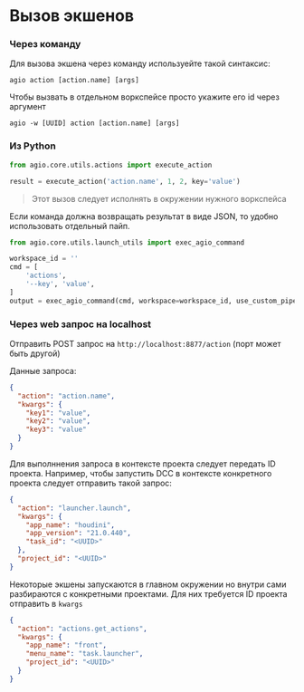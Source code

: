 # Вызов экшенов

### Через команду

Для вызова экшена через команду используейте такой синтаксис:

```shell
agio action [action.name] [args] 
```

Чтобы вызвать в отдельном воркспейсе просто укажите его id через аргумент

```shell
agio -w [UUID] action [action.name] [args]
```

### Из Python

```python
from agio.core.utils.actions import execute_action

result = execute_action('action.name', 1, 2, key='value')
```
> Этот вызов следует исполнять в окружении нужного воркспейса 

Если команда должна возвращать результат в виде JSON, то удобно использовать отдельный пайп.

```python
from agio.core.utils.launch_utils import exec_agio_command

workspace_id = ''
cmd = [
    'actions',
    '--key', 'value',
]
output = exec_agio_command(cmd, workspace=workspace_id, use_custom_pipe=True)
```


### Через web запрос на localhost

Отправить POST запрос на `http://localhost:8877/action` (порт может быть другой)

Данные запроса:
```json
{
  "action": "action.name",
  "kwargs": {
    "key1": "value",
    "key2": "value",
    "key3": "value"
  }
}
```

Для выполннения запроса в контексте проекта следует передать ID проекта.
Например, чтобы запустить DCC в контексте конкретного проекта следует отправить такой запрос:

```json
{
  "action": "launcher.launch",
  "kwargs": {
    "app_name": "houdini",
    "app_version": "21.0.440",
    "task_id": "<UUID>"
  },
  "project_id": "<UUID>"
}
```

Некоторые экшены запускаются в главном окружении но внутри сами разбираются с конкретными проектами.
Для них требуется ID проекта отправить в `kwargs`

```json
{
  "action": "actions.get_actions",
  "kwargs": {
    "app_name": "front",
    "menu_name": "task.launcher",
    "project_id": "<UUID>"
  }
}
```

